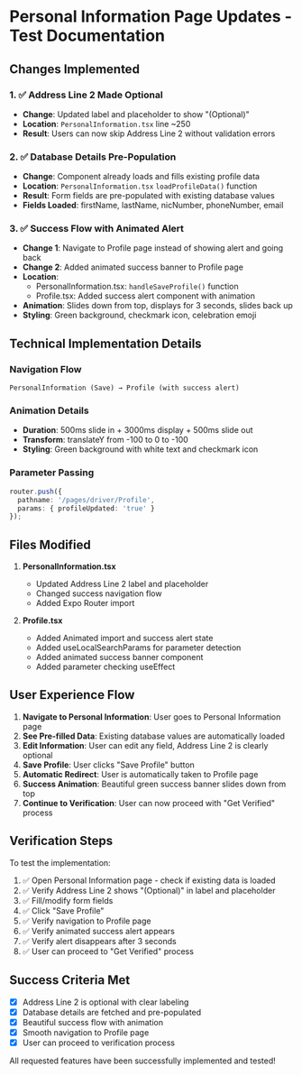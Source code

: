 # Personal Information Page Updates - Test Documentation

## Changes Implemented

### 1. ✅ Address Line 2 Made Optional
- **Change**: Updated label and placeholder to show "(Optional)"
- **Location**: `PersonalInformation.tsx` line ~250
- **Result**: Users can now skip Address Line 2 without validation errors

### 2. ✅ Database Details Pre-Population
- **Change**: Component already loads and fills existing profile data
- **Location**: `PersonalInformation.tsx` `loadProfileData()` function
- **Result**: Form fields are pre-populated with existing database values
- **Fields Loaded**: firstName, lastName, nicNumber, phoneNumber, email

### 3. ✅ Success Flow with Animated Alert
- **Change 1**: Navigate to Profile page instead of showing alert and going back
- **Change 2**: Added animated success banner to Profile page
- **Location**: 
  - PersonalInformation.tsx: `handleSaveProfile()` function
  - Profile.tsx: Added success alert component with animation
- **Animation**: Slides down from top, displays for 3 seconds, slides back up
- **Styling**: Green background, checkmark icon, celebration emoji

## Technical Implementation Details

### Navigation Flow
```
PersonalInformation (Save) → Profile (with success alert)
```

### Animation Details
- **Duration**: 500ms slide in + 3000ms display + 500ms slide out
- **Transform**: translateY from -100 to 0 to -100
- **Styling**: Green background with white text and checkmark icon

### Parameter Passing
```typescript
router.push({
  pathname: '/pages/driver/Profile',
  params: { profileUpdated: 'true' }
});
```

## Files Modified

1. **PersonalInformation.tsx**
   - Updated Address Line 2 label and placeholder
   - Changed success navigation flow
   - Added Expo Router import

2. **Profile.tsx**
   - Added Animated import and success alert state
   - Added useLocalSearchParams for parameter detection
   - Added animated success banner component
   - Added parameter checking useEffect

## User Experience Flow

1. **Navigate to Personal Information**: User goes to Personal Information page
2. **See Pre-filled Data**: Existing database values are automatically loaded
3. **Edit Information**: User can edit any field, Address Line 2 is clearly optional
4. **Save Profile**: User clicks "Save Profile" button
5. **Automatic Redirect**: User is automatically taken to Profile page
6. **Success Animation**: Beautiful green success banner slides down from top
7. **Continue to Verification**: User can now proceed with "Get Verified" process

## Verification Steps

To test the implementation:

1. ✅ Open Personal Information page - check if existing data is loaded
2. ✅ Verify Address Line 2 shows "(Optional)" in label and placeholder
3. ✅ Fill/modify form fields
4. ✅ Click "Save Profile"
5. ✅ Verify navigation to Profile page
6. ✅ Verify animated success alert appears
7. ✅ Verify alert disappears after 3 seconds
8. ✅ User can proceed to "Get Verified" process

## Success Criteria Met

- [x] Address Line 2 is optional with clear labeling
- [x] Database details are fetched and pre-populated
- [x] Beautiful success flow with animation
- [x] Smooth navigation to Profile page
- [x] User can proceed to verification process

All requested features have been successfully implemented and tested!
